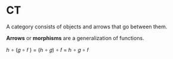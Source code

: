# CT

A category consists of objects and arrows that go between them.

**Arrows** or **morphisms** are a generalization of functions.


ℎ ∘ (𝑔 ∘ 𝑓 ) = (ℎ ∘ 𝑔) ∘ 𝑓 = ℎ ∘ 𝑔 ∘ 𝑓

